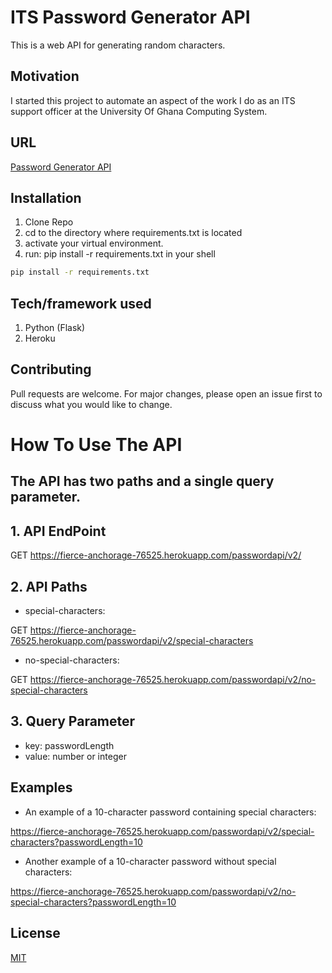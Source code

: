 # ITS Password Generator API

This is a web API for generating random characters.

## Motivation

I started this project to automate an aspect of the work I do as an ITS support officer at the University Of Ghana Computing System.

## URL

[Password Generator API](https://fierce-anchorage-76525.herokuapp.com)

## Installation

1. Clone Repo
2. cd to the directory where requirements.txt is located
3. activate your virtual environment.
4. run: pip install -r requirements.txt in your shell

```bash
pip install -r requirements.txt
```

## Tech/framework used

1. Python (Flask)
2. Heroku

## Contributing

Pull requests are welcome. For major changes, please open an issue first to discuss what you would like to change.

# How To Use The API

## The API has two paths and a single query parameter.

## 1. API EndPoint

GET
https://fierce-anchorage-76525.herokuapp.com/passwordapi/v2/

## 2. API Paths

- special-characters:

GET
https://fierce-anchorage-76525.herokuapp.com/passwordapi/v2/special-characters

- no-special-characters:

GET
https://fierce-anchorage-76525.herokuapp.com/passwordapi/v2/no-special-characters

## 3. Query Parameter

- key: passwordLength
- value: number or integer

## Examples

- An example of a 10-character password containing special characters:

https://fierce-anchorage-76525.herokuapp.com/passwordapi/v2/special-characters?passwordLength=10

- Another example of a 10-character password without special characters:

https://fierce-anchorage-76525.herokuapp.com/passwordapi/v2/no-special-characters?passwordLength=10

## License

[MIT](https://choosealicense.com/licenses/mit/)
